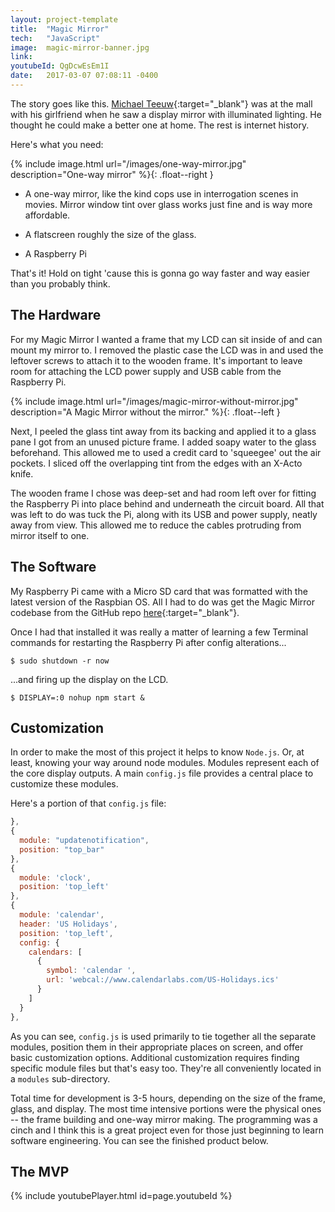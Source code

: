 ```yaml
---
layout: project-template
title:  "Magic Mirror"
tech:   "JavaScript"
image:  magic-mirror-banner.jpg
link:
youtubeId: QgDcwEsEm1I
date:   2017-03-07 07:08:11 -0400
---
```

The story goes like this. [Michael Teeuw](http://michaelteeuw.nl/){:target="_blank"} was at the mall with his girlfriend when he saw a display mirror with illuminated lighting. He thought he could make a better one at home. The rest is internet history.

Here's what you need:

{% include image.html url="/images/one-way-mirror.jpg" description="One-way mirror" %}{: .float--right }

- A one-way mirror, like the kind cops use in interrogation scenes in movies. Mirror window tint over glass works just fine and is way more affordable.


- A flatscreen roughly the size of the glass.

- A Raspberry Pi

<!-- {% include image.html url="/images/my-raspberry-pi-3.jpg" description="A Raspberry Pi 3" %}{: .float--left } -->

That's it! Hold on tight 'cause this is gonna go way faster and way easier than you probably think.

## The Hardware

For my Magic Mirror I wanted a frame that my LCD can sit inside of and can mount my mirror to. I removed the plastic case the LCD was in and used the leftover screws to attach it to the wooden frame. It's important to leave room for attaching the LCD power supply and USB cable from the Raspberry Pi.

{% include image.html url="/images/magic-mirror-without-mirror.jpg" description="A Magic Mirror without the mirror." %}{: .float--left }

Next, I peeled the glass tint away from its backing and applied it to a glass pane I got from an unused picture frame. I added soapy water to the glass beforehand. This allowed me to used a credit card to 'squeegee' out the air pockets. I sliced off the overlapping tint from the edges with an X-Acto knife.

The wooden frame I chose was deep-set and had room left over for fitting the Raspberry Pi into place behind and underneath the circuit board. All that was left to do was tuck the Pi, along with its USB and power supply, neatly away from view. This allowed me to reduce the cables protruding from mirror itself to one.

## The Software

My Raspberry Pi came with a Micro SD card that was formatted with the latest version of the Raspbian OS. All I had to do was get the Magic Mirror codebase from the GitHub repo [here](https://github.com/MichMich/MagicMirror){:target="_blank"}.

Once I had that installed it was really a matter of learning a few Terminal commands for restarting the Raspberry Pi after config alterations...

```shell
$ sudo shutdown -r now
```

...and firing up the display on the LCD.

```shell
$ DISPLAY=:0 nohup npm start &
```

## Customization

In order to make the most of this project it helps to know `Node.js`. Or, at least, knowing your way around node modules. Modules represent each of the core display outputs. A main `config.js` file provides a central place to customize these modules.

Here's a portion of that `config.js` file:

```javascript
},
{
  module: "updatenotification",
  position: "top_bar"
},
{
  module: 'clock',
  position: 'top_left'
},
{
  module: 'calendar',
  header: 'US Holidays',
  position: 'top_left',
  config: {
    calendars: [
	  {
	    symbol: 'calendar ',
		url: 'webcal://www.calendarlabs.com/US-Holidays.ics'
	  }
	]
  }
},
```

As you can see, `config.js` is used primarily to tie together all the separate modules, position them in their appropriate places on screen, and offer basic customization options. Additional customization requires finding specific module files but that's easy too. They're all conveniently located in a `modules` sub-directory.

Total time for development is 3-5 hours, depending on the size of the frame, glass, and display. The most time intensive portions were the physical ones -- the frame building and one-way mirror making. The programming was a cinch and I think this is a great project even for those just beginning to learn software engineering. You can see the finished product below.

## The MVP

{% include youtubePlayer.html id=page.youtubeId %}
